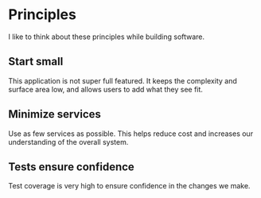 # Principles

I like to think about these principles while building software.

## Start small

This application is not super full featured. It keeps the complexity and surface area low, and allows users to add what they see fit.

## Minimize services

Use as few services as possible. This helps reduce cost and increases our understanding of the overall system.

## Tests ensure confidence

Test coverage is very high to ensure confidence in the changes we make.
